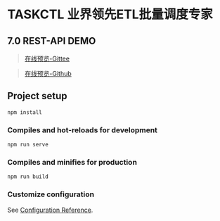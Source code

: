 # TASKCTL 业界领先ETL批量调度专家
## 7.0 REST-API DEMO
> [在线预览-Gittee](http://mftaskctl.gitee.io/taskctl7.0-rest-api-demo/)  

> [在线预览-Github](https://mftaskctl.github.io/taskctl7.0-rest-api-demo/dist/)  
## Project setup
```
npm install
```

### Compiles and hot-reloads for development
```
npm run serve
```

### Compiles and minifies for production
```
npm run build
```

### Customize configuration
See [Configuration Reference](https://cli.vuejs.org/config/).
